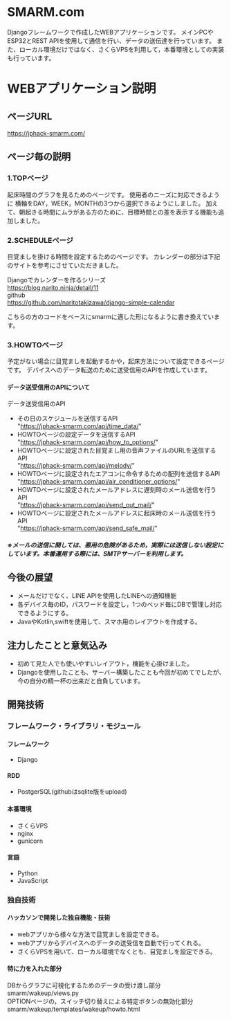 # SMARM.com
Djangoフレームワークで作成したWEBアプリケーションです。
メインPCやESP32とREST APIを使用して通信を行い、データの送伝達を行っています。
また、ローカル環境だけではなく、さくらVPSを利用して，本番環境としての実装も行っています。

# WEBアプリケーション説明
## ページURL
https://jphack-smarm.com/  
## ページ毎の説明
### 1.TOPページ
起床時間のグラフを見るためのページです。
使用者のニーズに対応できるように
横軸をDAY，WEEK，MONTHの3つから選択できるようにしました。
加えて、朝起きる時間にムラがある方のために、目標時間との差を表示する機能も追加しました。

### 2.SCHEDULEページ
目覚ましを掛ける時間を設定するためのページです。
カレンダーの部分は下記のサイトを参考にさせていただきました。  

Djangoでカレンダーを作るシリーズ  
https://blog.narito.ninja/detail/11  
github  
https://github.com/naritotakizawa/django-simple-calendar  

こちらの方のコードをベースにsmarmに適した形になるように書き換えています。

### 3.HOWTOページ
予定がない場合に目覚ましを起動するかや，起床方法について設定できるページです。
デバイスへのデータ転送のために送受信用のAPIを作成しています。

#### データ送受信用のAPIについて
データ送受信用のAPI
- その日のスケジュールを送信するAPI  
"https://jphack-smarm.com/api/time_data/"  
- HOWTOページの設定データを送信するAPI  
"https://jphack-smarm.com/api/how_to_options/"
- HOWTOページに設定された目覚まし用の音声ファイルのURLを送信するAPI  
"https://jphack-smarm.com/api/melody/"
- HOWTOページに設定されたエアコンに命令するための配列を送信するAPI  
"https://jphack-smarm.com/api/air_conditioner_options/"
- HOWTOページに設定されたメールアドレスに遅刻時のメール送信を行うAPI  
"https://jphack-smarm.com/api/send_out_mail/"
- HOWTOページに設定されたメールアドレスに起床時のメール送信を行うAPI  
"https://jphack-smarm.com/api/send_safe_mail/"

##### ※メールの送信に関しては、悪用の危険があるため，実際には送信しない設定にしています。本番運用する際には、SMTPサーバーを利用します。

## 今後の展望
* メールだけでなく、LINE APIを使用したLINEへの通知機能
* 各デバイス毎のID，パスワードを設定し，1つのベッド毎にDBで管理し対応できるようにする。
* JavaやKotlin,swiftを使用して、スマホ用のレイアウトを作成する。

## 注力したことと意気込み
* 初めて見た人でも使いやすいレイアウト，機能を心掛けました。
* Djangoを使用したことも、サーバー構築したことも今回が初めてでしたが、今の自分の精一杯の出来だと自負しています。

## 開発技術
### フレームワーク・ライブラリ・モジュール
#### フレームワーク  
* Django  
#### RDD  
* PostgerSQL(githubはsqlite版をupload)  
#### 本番環境    
* さくらVPS  
* nginx  
* gunicorn  

#### 言語
* Python
* JavaScript

### 独自技術
#### ハッカソンで開発した独自機能・技術
* webアプリから様々な方法で目覚ましを設定できる。
* webアプリからデバイスへのデータの送受信を自動で行ってくれる。
* さくらVPSを用いて、ローカル環境でなくとも、目覚ましを設定できる。

#### 特に力を入れた部分  
DBからグラフに可視化するためのデータの受け渡し部分  
smarm/wakeup/views.py  
OPTIONページの，スイッチ切り替えによる特定ボタンの無効化部分  
smarm/wakeup/templates/wakeup/howto.html  
